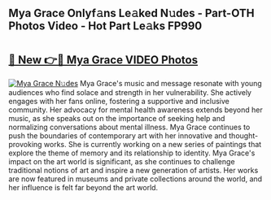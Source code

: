 ## Mya Grace Onlyf𝚊ns Le𝚊ked N𝚞des - Part-OTH Photos Video - Hot Part Le𝚊ks FP990

# <h2><a href="http://ab63436.deff.icu/?id=Mya+Grace">🔗 New 👉🔴 Mya Grace VIDEO Photos</a></h2>

[![Mya Grace N𝚞des](https://i.imgur.com/rIISA9y.gif)](http://ab63436.deff.icu/?id=Mya+Grace)
Mya Grace's music and message resonate with young audiences who find solace and strength in her vulnerability. She actively engages with her fans online, fostering a supportive and inclusive community. Her advocacy for mental health awareness extends beyond her music, as she speaks out on the importance of seeking help and normalizing conversations about mental illness. Mya Grace continues to push the boundaries of contemporary art with her innovative and thought-provoking works. She is currently working on a new series of paintings that explore the theme of memory and its relationship to identity. Mya Grace's impact on the art world is significant, as she continues to challenge traditional notions of art and inspire a new generation of artists. Her works are now featured in museums and private collections around the world, and her influence is felt far beyond the art world.
